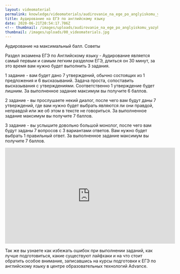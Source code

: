 ```yaml
---
layout: videomaterial
permalink: knowledge/videomaterials/audirovanie_na_ege_po_anglyiskomu_yazyku/index.html
title: Аудирование на ЕГЭ по английскому языку
date: 2020-06-21T20:54:17.706Z
<!-- thumbnail: /images/uploads/audirovanie_na_ege_po_anglyiskomu_yazyku-01.jpg -->
thumbnail: /images/uploads/00_videomaterials.jpg
---
```

Аудирование на максимальный балл. Советы

Раздел экзамена ЕГЭ по Английскому языку - Аудирование является самый первым и самым легким разделом ЕГЭ, длиться он 30 минут, за это время вам нужно будет выполнить 3 задания.

1 задание - вам будет дано 7 утверждений, обычно состоящих из 1 предложения и 6 высказываний. Задача проста, сопоставить высказывания с утверждениями. Соответственно 1 утверждение будет лишним. За выполненное задание максимум вы получите 6 баллов.

2 задание - вы прослушаете некий диалог, после чего вам будут даны 7 утверждений, где вам нужно будет выбрать являются ли они правдой, неправдой или же об этом в тексте не говориться. За выполненное задание максимум вы получите 7 баллов.

3 задание - вы услышите довольно большой монолог, после чего вам будут заданы 7 вопросов с 3 вариантами ответов. Вам нужно будет выбрать 1 правильный ответ. За выполненное задание максимум вы получите 7 баллов.

<iframe width="560" height="315" src="https://www.youtube.com/embed/RQeVQVG6pNc" frameborder="0" allow="accelerometer; autoplay; encrypted-media; gyroscope; picture-in-picture" allowfullscreen></iframe>

Так же вы узнаете как избежать ошибок при выполнении заданий, как лучше подготовиться, какие существуют лайфхаки и на что стоит обратить особое внимание, записавшись на курсы подготовки к ЕГЭ по английскому языку в центре образовательных технологий Advance.
